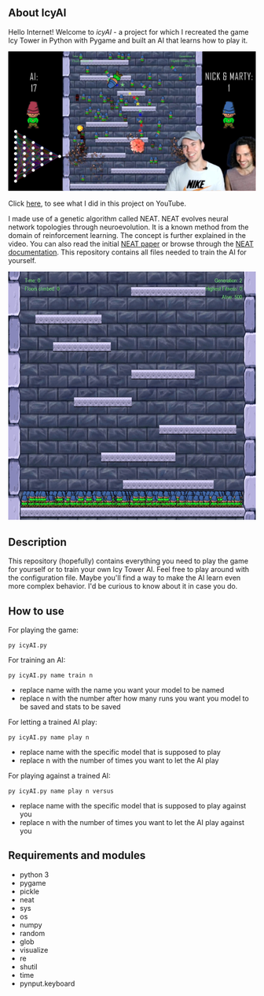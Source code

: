 ## About IcyAI

Hello Internet! Welcome to *icyAI* - a project for which I recreated the game Icy Tower in Python with Pygame and built an AI that learns how to play it.

[![Thumbnail](thumb6.png)](https://youtu.be/W6qyRbmr_aA)

Click [here](https://youtu.be/W6qyRbmr_aA), to see what I did in this project on YouTube.

I made use of a genetic algorithm called NEAT. NEAT evolves neural network topologies through neuroevolution.
It is a known method from the domain of reinforcement learning. The concept is further explained in the video. You can also read the initial [NEAT paper](http://nn.cs.utexas.edu/downloads/papers/stanley.cec02.pdf) or browse through the [NEAT documentation](https://neat-python.readthedocs.io/en/latest/neat_overview.html).
This repository contains all files needed to train the AI for yourself.

![AI during training](training.gif)

## Description

This repository (hopefully) contains everything you need to play the game for yourself or to train your own Icy Tower AI.
Feel free to play around with the configuration file. Maybe you'll find a way to make the AI learn even more complex behavior. I'd be curious to know about it in case you do.

## How to use

For playing the game:
```
py icyAI.py
```

For training an AI:
```
py icyAI.py name train n
```
- replace name with the name you want your model to be named
- replace n with the number after how many runs you want you model to be saved and stats to be saved

For letting a trained AI play:
```
py icyAI.py name play n
```
- replace name with the specific model that is supposed to play
- replace n with the number of times you want to let the AI play

For playing against a trained AI:
```
py icyAI.py name play n versus
```
- replace name with the specific model that is supposed to play against you
- replace n with the number of times you want to let the AI play against you
## Requirements and modules

- python 3
- pygame
- pickle
- neat
- sys
- os
- numpy
- random
- glob
- visualize
- re
- shutil
- time
- pynput.keyboard